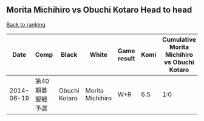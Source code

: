 ## Morita Michihiro vs Obuchi Kotaro Head to head

[Back to ranking](../../index.md)




| **Date** | **Comp** | **Black** | **White** | **Game result** | **Komi** | **Cumulative Morita Michihiro vs Obuchi Kotaro** | **Morita Michihiro streak** | **Obuchi Kotaro streak** | 
| --- | --- | --- | --- | --- | --- | --- | --- | --- |
| 2014-06-19 | 第40期碁聖戦予選 | Obuchi Kotaro | Morita Michihiro | W+R | 6.5 | 1:0 | 1 | 0 |





